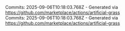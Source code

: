 Commits: 2025-09-06T10:18:03.768Z - Generated via https://github.com/marketplace/actions/artificial-grass
<br>
Commits: 2025-09-06T10:18:03.768Z - Generated via https://github.com/marketplace/actions/artificial-grass
<br>
